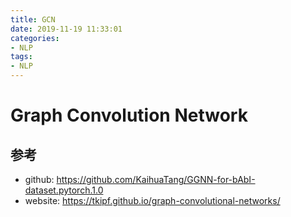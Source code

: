 ```yaml
---
title: GCN
date: 2019-11-19 11:33:01
categories:
- NLP
tags:
- NLP
---
```


# Graph Convolution Network

## 参考

- github: https://github.com/KaihuaTang/GGNN-for-bAbI-dataset.pytorch.1.0
- website: https://tkipf.github.io/graph-convolutional-networks/